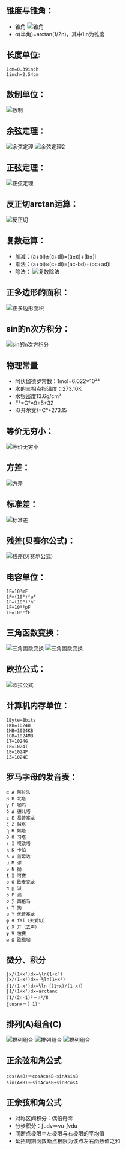 ## 锥度与锥角：
* 锥角
![锥角](../../img/数理/锥角.jpg)
* α(半角)=arctan(1/2n)，其中1:n为锥度

## 长度单位:
```
1cm=0.39inch
1inch=2.54cm
```

## 数制单位：
![数制](../../img/数理/数制.jpg)

## 余弦定理：
![余弦定理](../../img/数理/余弦定理.jpg)
![余弦定理2](../../img/数理/余弦定理2.jpg)
 
## 正弦定理：
![正弦定理](../../img/数理/正弦定理.jpg)

## 反正切arctan运算：
![反正切](../../img/数理/反正切.jpg)

## 复数运算：
* 加减：(a+bi)±(c+di)=(a±c)+(b±)i
* 乘法：(a+bi)×(c+di)=(ac-bd)+(bc+ad)i
* 除法：
![复数除法](../../img/数理/复数除法.jpg)

## 正多边形的面积：
![正多边形面积](../../img/数理/正多边形面积.jpg)

## sin的n次方积分：
![sin的n次方积分](../../img/数理/sin的n次方积分.jpg)

## 物理常量
* 阿伏伽德罗常数：1mol=6.022×10²³
* 水的三相点指温度：273.16K
* 水银密度13.6g/cm³
* F°=C°×9÷5+32
* K(开尔文)=C°+273.15

## 等价无穷小：
![等价无穷小](../../img/数理/等价无穷小.jpg)

## 方差：
![方差](../../img/数理/方差.jpg)

## 标准差：
![标准差](../../img/数理/标准差.jpg)

## 残差(贝赛尔公式)：
![残差(贝赛尔公式)](../../img/数理/残差_贝赛尔公式.jpg)
 
## 电容单位：
```
1F=10³mF
1F=(10³)²uF
1F=(10³)³nF
1F=10¹²pF
1F=10¹⁵fF
```

## 三角函数变换：
![三角函数变换](../../img/数理/三角函数变换.jpg)
![三角函数变换](../../img/数理/三角函数变换2.jpg)

## 欧拉公式：
![欧拉公式](../../img/数理/欧拉公式.jpg)
 
## 计算机内存单位：
```
1Byte=8bits
1KB=1024B
1MB=1024KB
1GB=1024MB
1T=1024G
1P=1024T
1E=1024P
1Z=1024E
```

## 罗马字母的发音表：
```
α Α 阿拉法
β Β 北塔
γ Γ 咖吗
δ Δ 德儿塔
ε Ε 易普塞龙
ζ Ζ 贼塔
η Η 姨塔
θ Θ 习塔
ι Ι 哎欧塔
κ Κ 卡怕
λ ∧ 蓝母达
μ Μ 谬
ν Ν 拗
ξ Ξ 可赛
ο Ο 欧麦克龙
π ∏ 派
ρ Ρ 漏
σ ∑ 西格马
τ Τ 掏
υ Υ 优普塞龙
φ Φ fai（夫爱切）
χ Χ 开（去声）
ψ Ψ 坡赛
ω Ω 欧梅咖
```

## 微分、积分
```
∫x/(1+x²)dx=½ln(1+x²)
∫x/(1-x²)dx=-½ln(1+x²)
∫1/(1-x²)dx=½ln〔(1+x)/(1-x)〕
∫1/(1+x²)dx=arctanx
∑1/(2n-1)²＝π²/8
∑cosnx＝(-1)ⁿ
```
## 排列(A)组合(C)
![排列组合](../../img/数理/排列组合1.jpg)
![排列组合](../../img/数理/排列组合2.jpg)
![排列组合](../../img/数理/排列组合3.jpg)

## 正余弦和角公式
```
cos(A+B)＝cosAcosB-sinAsinB
sin(A+B)＝sinAcosB+sinBcosA
```

## 正余弦和角公式
* 对称区间积分：偶倍奇零
* 分步积分：∫udv＝vu-∫vdu
* 间断点极限＝左极限与右极限的平均值
* 延拓周期函数断点极限为该点左右函数值之和
